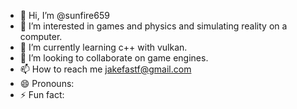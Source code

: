 - 👋 Hi, I’m @sunfire659
- 👀 I’m interested in games and physics and simulating reality on a computer.
- 🌱 I’m currently learning c++ with vulkan.
- 💞️ I’m looking to collaborate on game engines.
- 📫 How to reach me jakefastf@gmail.com
- 😄 Pronouns: 
- ⚡ Fun fact:

<!---
sunfire659/sunfire659 is a ✨ special ✨ repository because its `README.md` (this file) appears on your GitHub profile.
You can click the Preview link to take a look at your changes.
--->
